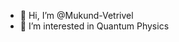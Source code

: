 - 👋 Hi, I’m @Mukund-Vetrivel
- 👀 I’m interested in Quantum Physics


<!---
Mukund-Vetrivel/Mukund-Vetrivel is a ✨ special ✨ repository because its `README.md` (this file) appears on your GitHub profile.
You can click the Preview link to take a look at your changes.
--->
